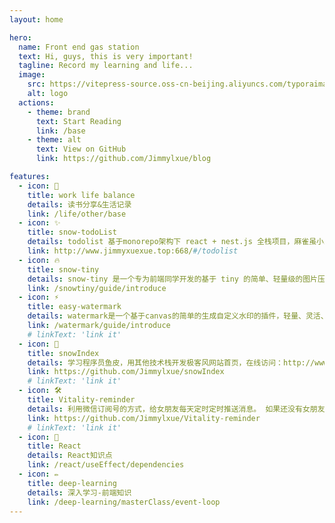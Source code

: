 ```yaml
---
layout: home

hero:
  name: Front end gas station
  text: Hi, guys, this is very important!
  tagline: Record my learning and life...
  image:
    src: https://vitepress-source.oss-cn-beijing.aliyuncs.com/typoraimage-20220326203849385.png
    alt: logo
  actions:
    - theme: brand
      text: Start Reading
      link: /base
    - theme: alt
      text: View on GitHub
      link: https://github.com/Jimmylxue/blog

features:
  - icon: 📝
    title: work life balance
    details: 读书分享&生活记录
    link: /life/other/base
  - icon: ✨
    title: snow-todoList
    details: todolist 基于monorepo架构下 react + nest.js 全栈项目，麻雀虽小五脏俱全
    link: http://www.jimmyxuexue.top:668/#/todolist
  - icon: 🔥
    title: snow-tiny
    details: snow-tiny 是一个专为前端同学开发的基于 tiny 的简单、轻量级的图片压缩工具。只需三步，就可实现图片自动化压缩，极大提高效率和压缩体验！
    link: /snowtiny/guide/introduce
  - icon: ⚡️
    title: easy-watermark
    details: watermark是一个基于canvas的简单的生成自定义水印的插件，轻量、灵活、配置简单是它的特点。可以非常快速创建水印、马赛克功能。
    link: /watermark/guide/introduce
    # linkText: 'link it'
  - icon: 🖖
    title: snowIndex
    details: 学习程序员鱼皮，用其他技术栈开发极客风网站首页，在线访问：http://www.jimmyxuexue.top:668/
    link: https://github.com/Jimmylxue/snowIndex
    # linkText: 'link it'
  - icon: 🛠️
    title: Vitality-reminder
    details: 利用微信订阅号的方式，给女朋友每天定时定时推送消息。 如果还没有女朋友的这个可以祝你一臂之力
    link: https://github.com/Jimmylxue/Vitality-reminder
    # linkText: 'link it'
  - icon: 🔖
    title: React
    details: React知识点
    link: /react/useEffect/dependencies
  - icon: ✏️
    title: deep-learning
    details: 深入学习-前端知识
    link: /deep-learning/masterClass/event-loop
---
```


<script setup>
import Member from '../components/Member.vue'
</script>

<Member />

<style>
  
  /* 宽度大于 640 采用的样式 */
@media (min-width: 640px) {
  .VPFeatures>.container>.items>.item{
    width: calc(100% / 4);
  }
}

/* 宽度大于 960 采用的样式 */

@media (min-width: 960px) {
  .VPFeatures>.container>.items>.item{
    width: calc(100% / 4);
  }
}
</style>
